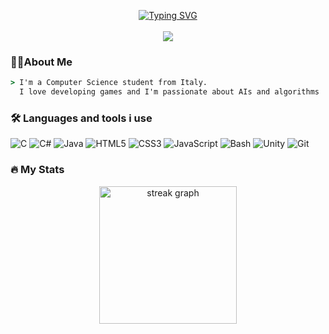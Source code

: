 <p align="center">
  <a href="https://git.io/typing-svg"><img src="https://readme-typing-svg.demolab.com?font=Ubuntu+Mono&size=24&duration=3000&pause=2000&color=39FF14&center=true&vCenter=true&width=600&lines=%3E+Hello+there%2C+welcome+to+my+GitHub+profile!" alt="Typing SVG" /></a>
  <br><br>
  <img src="https://visitor-badge.laobi.icu/badge?page_id=GioeleBucci.GioeleBucci&left_color=darkslategray&right_color=darkslategray"  />
</p>

### 👩‍💻About Me
```bat
> I'm a Computer Science student from Italy.
  I love developing games and I'm passionate about AIs and algorithms
```
### 🛠 Languages and tools i use

![C](https://img.shields.io/badge/c-%2300599C.svg?style=for-the-badge&logo=c&logoColor=white)
![C#](https://img.shields.io/badge/c%23-%23239120.svg?style=for-the-badge&logo=c-sharp&logoColor=white)
![Java](https://img.shields.io/badge/java-%23ED8B00.svg?style=for-the-badge&logo=openjdk&logoColor=white)
![HTML5](https://img.shields.io/badge/html5-%23E34F26.svg?style=for-the-badge&logo=html5&logoColor=white)
![CSS3](https://img.shields.io/badge/css3-%231572B6.svg?style=for-the-badge&logo=css3&logoColor=white) 
![JavaScript](https://img.shields.io/badge/javascript-%23323330.svg?style=for-the-badge&logo=javascript&logoColor=%23F7DF1E) 
![Bash](https://img.shields.io/badge/-Bash-4EAA25?style=for-the-badge&logo=gnu-bash&logoColor=white)
![Unity](https://img.shields.io/badge/unity-%23000000.svg?style=for-the-badge&logo=unity&logoColor=white)
![Git](https://img.shields.io/badge/git-%23F05033.svg?style=for-the-badge&logo=git&logoColor=white)


### 🔥 My Stats 

<div align="center">
  <img src="https://streak-stats.demolab.com?user=GioeleBucci&locale=en&mode=daily&theme=dark&hide_border=false&border_radius=5&order=3" height="220" alt="streak graph"  />
</div>
